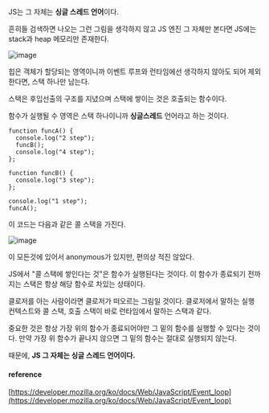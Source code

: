 JS는 그 자체는 **싱글 스레드 언어**이다.

흔히들 검색하면 나오는 그런 그림을 생각하지 않고 JS 엔진 그 자체만 본다면 JS에는 stack과 heap 메모리만 존재한다.

![image](https://github.com/vinitus/leetcode-js-30days-editorial/assets/97886013/41412554-efd3-4b1c-9574-f16190a018eb)

힙은 객체가 할당되는 영역이니까 이벤트 루프와 런타임에선 생각하지 않아도 되어 제외한다면, 스택 하나만 남는다.

스택은 후입선출의 구조를 지녔으며 스택에 쌓이는 것은 호출되는 함수이다.

함수가 실행될 수 영역은 스택 하나이니까 **싱글스레드** 언어라고 하는 것이다.

```
function funcA() {
  console.log("2 step");
  funcB();
  console.log("4 step");
};

function funcB() {
  console.log("3 step");
};

console.log("1 step");
funcA();
```

이 코드는 다음과 같은 콜 스택을 가진다.

![image](https://github.com/vinitus/leetcode-js-30days-editorial/assets/97886013/397499f7-d836-4a2d-a765-c0455ff91c30)

이 모든것에 있어서 anonymous가 있지만, 편의상 적진 않았다.

JS에서 "콜 스택에 쌓인다는 것"은 함수가 실행된다는 것이다. 이 함수가 종료되기 전까지는 스택은 항상 해당 함수로 차있는 상태이다.

클로저를 아는 사람이라면 클로저가 떠오르는 그림일 것이다. 클로저에서 말하는 실행 컨텍스트와 콜 스택, 호출 스택이 바로 런타임에서 말하는 스택과 같다.

중요한 것은 항상 가장 위의 함수가 종료되어야만 그 밑의 함수를 실행할 수 있다는 것이다. 만약 가장 위 함수가 끝나지 않으면 그 밑의 함수는 절대로 실행되지 않는다.

때문에, **JS 그 자체는 싱글 스레드 언어이다.**

#### **reference**

[https://developer.mozilla.org/ko/docs/Web/JavaScript/Event_loop](https://developer.mozilla.org/ko/docs/Web/JavaScript/Event_loop)
